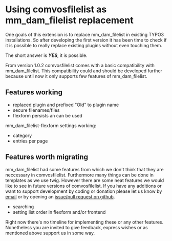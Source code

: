 # Using comvosfilelist as mm\_dam\_filelist replacement #

One goals of this extension is to replace  mm\_dam\_filelist in existing TYPO3 
installations. So after developing the first version it has been time to
check if it is possible to really replace existing plugins without even touching 
them. 

The short answer is ***YES***, it is possible.

From version 1.0.2 comvosfilelist comes with a basic compatibility with  
mm\_dam\_filelist. This compatibility could and should be developed further because until
now it only supports few features of mm\_dam\_filelist.

## Features working ##

- replaced plugin and prefixed "Old" to plugin name
- secure filenames/files
- flexform persists an can be used

mm\_dam\_filelist-flexform settings working:

- category 
- entries per page

## Features worth migrating ##

mm\_dam\_filelist had some features from which we don't think that they are neccessary in comvosfilelist.
Furthermore many things can be done in templates as we use twig. However there are some neat features 
we would like to see in future versions of comvosfilelist. If you have any additions 
or want to support development by coding or donation please let us know by 
[email](info@comvos.de) or by opening an [issue/pull request on github](https://github.com/comvos/comvosfilelist/issues).

- searching
- setting list order in flexform and/or frontend

Right now there's no timeline for implementing these or any other features. 
Nonetheless you are invited to give feedback, express wishes or as mentioned above 
support us in some way.
